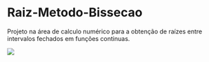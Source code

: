 # Raiz-Metodo-Bissecao
Projeto na área de calculo numérico para a obtenção de raízes entre intervalos fechados em funções continuas.

![](https://github.com/FelipeFFerreira/Raiz-Metodo-Bisseccao/blob/master/_imgApresentacao.png "")

